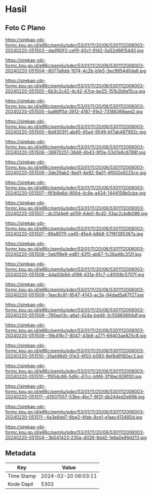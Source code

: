 # Hasil

## Foto C Plano

https://sirekap-obj-formc.kpu.go.id/e86c/pemilu/pdpr/53/01/11/20/06/5301112006003-20240220-051503--dadf60f3-cef9-40c1-9142-0a52d6815440.jpg

https://sirekap-obj-formc.kpu.go.id/e86c/pemilu/pdpr/53/01/11/20/06/5301112006003-20240220-051504--8077a9dd-1074-4c2b-b1e5-3ec9954d0da6.jpg

https://sirekap-obj-formc.kpu.go.id/e86c/pemilu/pdpr/53/01/11/20/06/5301112006003-20240220-051505--6b3c2c42-4c42-47ce-be25-151b2b9a15ca.jpg

https://sirekap-obj-formc.kpu.go.id/e86c/pemilu/pdpr/53/01/11/20/06/5301112006003-20240220-051505--ba86ff5d-3912-4167-91e2-73188369aed2.jpg

https://sirekap-obj-formc.kpu.go.id/e86c/pemilu/pdpr/53/01/11/20/06/5301112006003-20240220-051505--8d4303f1-ab45-45a4-9549-bf7ab487992c.jpg

https://sirekap-obj-formc.kpu.go.id/e86c/pemilu/pdpr/53/01/11/20/06/5301112006003-20240220-051506--38970251-3848-4b43-9f0a-53d7e6c6788f.jpg

https://sirekap-obj-formc.kpu.go.id/e86c/pemilu/pdpr/53/01/11/20/06/5301112006003-20240220-051506--3de29ab2-8ed1-4e92-9a01-4f002e9225ce.jpg

https://sirekap-obj-formc.kpu.go.id/e86c/pemilu/pdpr/53/01/11/20/06/5301112006003-20240220-051507--f81b8e6d-900d-4c9a-a434-1444158b0cbe.jpg

https://sirekap-obj-formc.kpu.go.id/e86c/pemilu/pdpr/53/01/11/20/06/5301112006003-20240220-051507--dc31d4e9-a059-4de0-8cd2-33ac2cbdb086.jpg

https://sirekap-obj-formc.kpu.go.id/e86c/pemilu/pdpr/53/01/11/20/06/5301112006003-20240220-051507--99a8511f-ca45-45e4-b8b8-57f6f395367a.jpg

https://sirekap-obj-formc.kpu.go.id/e86c/pemilu/pdpr/53/01/11/20/06/5301112006003-20240220-051508--5eb1f8e9-ed81-42f5-ab67-1c26a48c312f.jpg

https://sirekap-obj-formc.kpu.go.id/e86c/pemilu/pdpr/53/01/11/20/06/5301112006003-20240220-051508--44a00b94-d198-431a-91c7-c4f008c5707f.jpg

https://sirekap-obj-formc.kpu.go.id/e86c/pemilu/pdpr/53/01/11/20/06/5301112006003-20240220-051509--1eec6c81-9547-4143-ac2e-94dad5a67f27.jpg

https://sirekap-obj-formc.kpu.go.id/e86c/pemilu/pdpr/53/01/11/20/06/5301112006003-20240220-051509--790ee13c-a6a1-424a-bd48-3c55860694df.jpg

https://sirekap-obj-formc.kpu.go.id/e86c/pemilu/pdpr/53/01/11/20/06/5301112006003-20240220-051509--19b418c7-8047-43b8-a271-69403ae825c8.jpg

https://sirekap-obj-formc.kpu.go.id/e86c/pemilu/pdpr/53/01/11/20/06/5301112006003-20240220-051510--2fad48d5-01e3-4f03-b093-8ef8d9192ec3.jpg

https://sirekap-obj-formc.kpu.go.id/e86c/pemilu/pdpr/53/01/11/20/06/5301112006003-20240220-051510--1f654c88-5d9c-47cc-b9f4-3f16ec926f00.jpg

https://sirekap-obj-formc.kpu.go.id/e86c/pemilu/pdpr/53/01/11/20/06/5301112006003-20240220-051511--d3507057-53be-4bc7-8f2f-db244ed2e698.jpg

https://sirekap-obj-formc.kpu.go.id/e86c/pemilu/pdpr/53/01/11/20/06/5301112006003-20240220-051511--4a3e6dd7-6be2-4fab-8ce1-e1aec413485d.jpg

https://sirekap-obj-formc.kpu.go.id/e86c/pemilu/pdpr/53/01/11/20/06/5301112006003-20240220-051504--3b541423-230a-4026-8dd2-1e8a0e99d213.jpg


## Metadata

| Key        | Value               |
| ---------- | ------------------- |
| Time Stamp | 2024-02-20 06:03:11 |
| Kode Dapil | 5302                |




